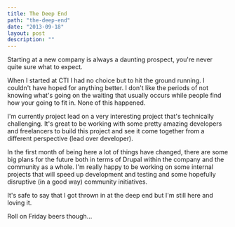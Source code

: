 ```yaml
---
title: The Deep End
path: "the-deep-end"
date: "2013-09-18"
layout: post
description: ""
---
```

Starting at a new company is always a daunting prospect, you're never quite sure what to expect.

When I started at CTI I had no choice but to hit the ground running. I couldn't have hoped for anything better. I don't like the periods of not knowing what's going on the waiting that usually occurs while people find how your going to fit in. None of this happened.

I'm currently project lead on a very interesting project that's technically challenging. It's great to be working with some pretty amazing developers and freelancers to build this project and see it come together from a different perspective (lead over developer).

In the first month of being here a lot of things have changed, there are some big plans for the future both in terms of Drupal within the company and the community as a whole. I'm really happy to be working on some internal projects that will speed up development and testing and some hopefully disruptive (in a good way) community initiatives.

It's safe to say that I got thrown in at the deep end but I'm still here and loving it.

Roll on Friday beers though...

